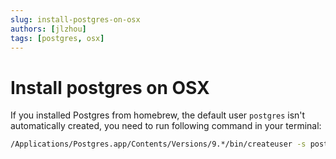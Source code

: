 ```yaml
---
slug: install-postgres-on-osx
authors: [jlzhou]
tags: [postgres, osx]
---
```


# Install postgres on OSX

If you installed Postgres from homebrew, the default user `postgres` isn't automatically created, you need to run following command in your terminal:

<!-- truncate -->

```sh
/Applications/Postgres.app/Contents/Versions/9.*/bin/createuser -s postgres
```
